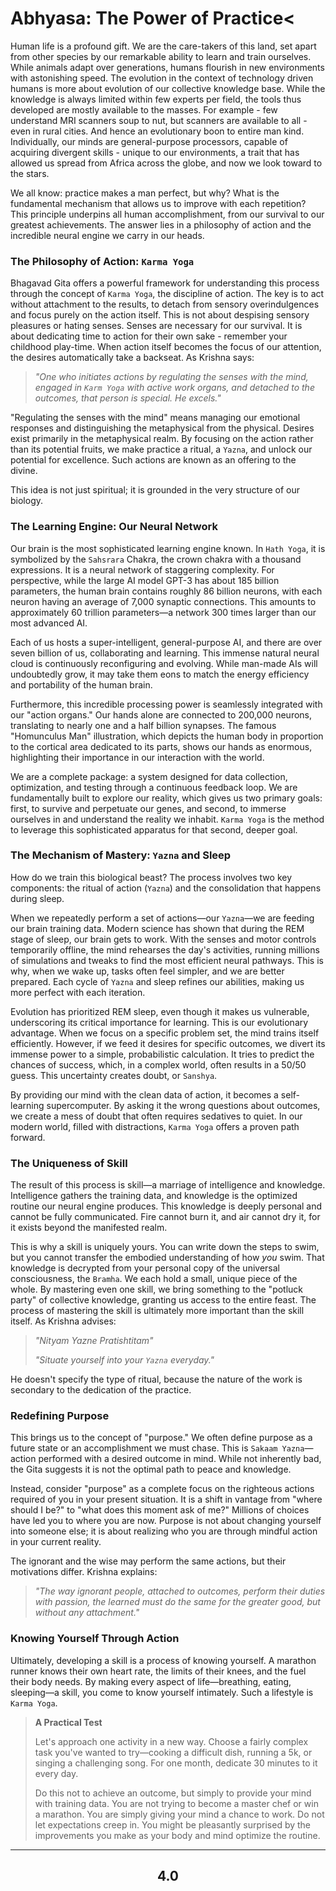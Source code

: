 # Abhyasa: The Power of Practice<

Human life is a profound gift. We are the care-takers of this land, set apart from other species by our remarkable ability to learn and train ourselves. While animals adapt over generations, humans flourish in new environments with astonishing speed.  The evolution in the context of technology driven humans is more about evolution of our collective knowledge base. While the  knowledge is always limited within few experts per field, the tools thus developed are mostly available to the masses. For example - few understand MRI scanners soup to nut, but scanners are available to all - even in rural cities. And hence an evolutionary boon to entire man kind. Individually, our minds are general-purpose processors, capable of acquiring divergent skills - unique to our environments, a trait that has allowed us spread from Africa across the globe, and now we look toward to the stars.

We all know: practice makes a man perfect, but why? What is the fundamental mechanism that allows us to improve with each repetition? This principle underpins all human accomplishment, from our survival to our greatest achievements. The answer lies in a philosophy of action and the incredible neural engine we carry in our heads.

### The Philosophy of Action: `Karma Yoga`

Bhagavad Gita offers a powerful framework for understanding this process through the concept of `Karma Yoga`, the discipline of action. The key is to act without attachment to the results, to detach from sensory overindulgences and focus purely on the action itself. This is not about despising sensory pleasures or hating senses. Senses are necessary for our survival. It is about dedicating time to action for their own sake - remember your childhood play-time. When action itself becomes the focus of our attention, the desires automatically take a backseat. As Krishna says:

> *"One who initiates actions by regulating the senses with the mind, engaged in `Karm Yoga` with active work organs, and detached to the outcomes, that person is special. He excels."*

"Regulating the senses with the mind" means managing our emotional responses and distinguishing the metaphysical from the physical. Desires exist primarily in the metaphysical realm. By focusing on the action rather than its potential fruits, we make practice a ritual, a `Yazna`, and unlock our potential for excellence. Such actions are known as an offering to the divine.

This idea is not just spiritual; it is grounded in the very structure of our biology.

### The Learning Engine: Our Neural Network

Our brain is the most sophisticated learning engine known. In `Hath Yoga`, it is symbolized by the `Sahsrara` Chakra, the crown chakra with a thousand expressions. It is a neural network of staggering complexity. For perspective, while the large AI model GPT-3 has about 185 billion parameters, the human brain contains roughly 86 billion neurons, with each neuron having an average of 7,000 synaptic connections. This amounts to approximately 60 trillion parameters—a network 300 times larger than our most advanced AI.

Each of us hosts a super-intelligent, general-purpose AI, and there are over seven billion of us, collaborating and learning. This immense natural neural cloud is continuously reconfiguring and evolving. While man-made AIs will undoubtedly grow, it may take them eons to match the energy efficiency and portability of the human brain.

Furthermore, this incredible processing power is seamlessly integrated with our "action organs." Our hands alone are connected to 200,000 neurons, translating to nearly one and a half billion synapses. The famous "Homunculus Man" illustration, which depicts the human body in proportion to the cortical area dedicated to its parts, shows our hands as enormous, highlighting their importance in our interaction with the world.

We are a complete package: a system designed for data collection, optimization, and testing through a continuous feedback loop. We are fundamentally built to explore our reality, which gives us two primary goals: first, to survive and perpetuate our genes, and second, to immerse ourselves in and understand the reality we inhabit. `Karma Yoga` is the method to leverage this sophisticated apparatus for that second, deeper goal.

### The Mechanism of Mastery: `Yazna` and Sleep

How do we train this biological beast? The process involves two key components: the ritual of action (`Yazna`) and the consolidation that happens during sleep.

When we repeatedly perform a set of actions—our `Yazna`—we are feeding our brain training data. Modern science has shown that during the REM stage of sleep, our brain gets to work. With the senses and motor controls temporarily offline, the mind rehearses the day's activities, running millions of simulations and tweaks to find the most efficient neural pathways. This is why, when we wake up, tasks often feel simpler, and we are better prepared. Each cycle of `Yazna` and sleep refines our abilities, making us more perfect with each iteration.

Evolution has prioritized REM sleep, even though it makes us vulnerable, underscoring its critical importance for learning. This is our evolutionary advantage. When we focus on a specific problem set, the mind trains itself efficiently. However, if we feed it desires for specific outcomes, we divert its immense power to a simple, probabilistic calculation. It tries to predict the chances of success, which, in a complex world, often results in a 50/50 guess. This uncertainty creates doubt, or `Sanshya`.

By providing our mind with the clean data of action, it becomes a self-learning supercomputer. By asking it the wrong questions about outcomes, we create a mess of doubt that often requires sedatives to quiet. In our modern world, filled with distractions, `Karma Yoga` offers a proven path forward.

### The Uniqueness of Skill

The result of this process is skill—a marriage of intelligence and knowledge. Intelligence gathers the training data, and knowledge is the optimized routine our neural engine produces. This knowledge is deeply personal and cannot be fully communicated. Fire cannot burn it, and air cannot dry it, for it exists beyond the manifested realm.

This is why a skill is uniquely yours. You can write down the steps to swim, but you cannot transfer the embodied understanding of how *you* swim. That knowledge is decrypted from your personal copy of the universal consciousness, the `Bramha`. We each hold a small, unique piece of the whole. By mastering even one skill, we bring something to the "potluck party" of collective knowledge, granting us access to the entire feast. The process of mastering the skill is ultimately more important than the skill itself. As Krishna advises:

> *"Nityam Yazne Pratishtitam"*
>
> *"Situate yourself into your `Yazna` everyday."*

He doesn't specify the type of ritual, because the nature of the work is secondary to the dedication of the practice.

### Redefining Purpose

This brings us to the concept of "purpose." We often define purpose as a future state or an accomplishment we must chase. This is `Sakaam Yazna`—action performed with a desired outcome in mind. While not inherently bad, the Gita suggests it is not the optimal path to peace and knowledge.

Instead, consider "purpose" as a complete focus on the righteous actions required of you in your present situation. It is a shift in vantage from "where should I be?" to "what does this moment ask of me?" Millions of choices have led you to where you are now. Purpose is not about changing yourself into someone else; it is about realizing who you are through mindful action in your current reality.

The ignorant and the wise may perform the same actions, but their motivations differ. Krishna explains:

> *"The way ignorant people, attached to outcomes, perform their duties with passion, the learned must do the same for the greater good, but without any attachment."*

### Knowing Yourself Through Action

Ultimately, developing a skill is a process of knowing yourself. A marathon runner knows their own heart rate, the limits of their knees, and the fuel their body needs. By making every aspect of life—breathing, eating, sleeping—a skill, you come to know yourself intimately. Such a lifestyle is `Karma Yoga`.

> **A Practical Test**
>
> Let's approach one activity in a new way. Choose a fairly complex task you've wanted to try—cooking a difficult dish, running a 5k, or singing a challenging song. For one month, dedicate 30 minutes to it every day.
>
> Do this not to achieve an outcome, but simply to provide your mind with training data. You are not trying to become a master chef or win a marathon. You are simply giving your mind a chance to work. Do not let expectations creep in. You might be pleasantly surprised by the improvements you make as your body and mind optimize the routine.
>
---
<center>
<h2>4.0<h2>
</center>
